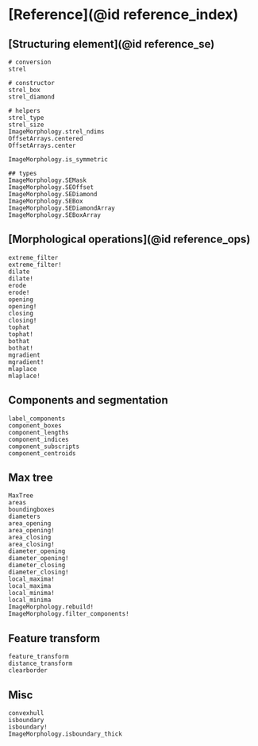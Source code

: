 # [Reference](@id reference_index)

## [Structuring element](@id reference_se)

```@docs
# conversion
strel

# constructor
strel_box
strel_diamond

# helpers
strel_type
strel_size
ImageMorphology.strel_ndims
OffsetArrays.centered
OffsetArrays.center

ImageMorphology.is_symmetric

## types
ImageMorphology.SEMask
ImageMorphology.SEOffset
ImageMorphology.SEDiamond
ImageMorphology.SEBox
ImageMorphology.SEDiamondArray
ImageMorphology.SEBoxArray
```

## [Morphological operations](@id reference_ops)

```@docs
extreme_filter
extreme_filter!
dilate
dilate!
erode
erode!
opening
opening!
closing
closing!
tophat
tophat!
bothat
bothat!
mgradient
mgradient!
mlaplace
mlaplace!
```

## Components and segmentation

```@docs
label_components
component_boxes
component_lengths
component_indices
component_subscripts
component_centroids
```

## Max tree

```@docs
MaxTree
areas
boundingboxes
diameters
area_opening
area_opening!
area_closing
area_closing!
diameter_opening
diameter_opening!
diameter_closing
diameter_closing!
local_maxima!
local_maxima
local_minima!
local_minima
ImageMorphology.rebuild!
ImageMorphology.filter_components!
```

## Feature transform

```@docs
feature_transform
distance_transform
clearborder
```

## Misc

```@docs
convexhull
isboundary
isboundary!
ImageMorphology.isboundary_thick
```
